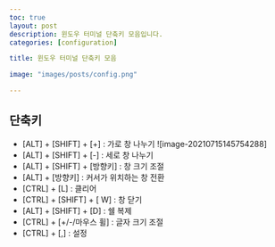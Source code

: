 ```yaml
---
toc: true
layout: post
description: 윈도우 터미널 단축키 모음입니다.
categories: [configuration]

title: 윈도우 터미널 단축키 모음

image: "images/posts/config.png"

---
```


## 단축키
 - [ALT] + [SHIFT] + [+] : 가로 창 나누기
  ![image-20210715145754288]
 - [ALT] + [SHIFT] + [-] : 세로 창 나누기
 - [ALT] + [SHIFT] + [방향키] : 창 크기 조절
 - [ALT] + [방향키] : 커서가 위치하는 창 전환
 - [CTRL] + [L] : 클리어
 - [CTRL] + [SHIFT] + [	W] : 창 닫기
 - [ALT] + [SHIFT] + [D] : 쉘 복제
 - [CTRL] + [+/-/마우스 휠] : 글자 크기 조절
 - [CTRL] + [,] : 설정
